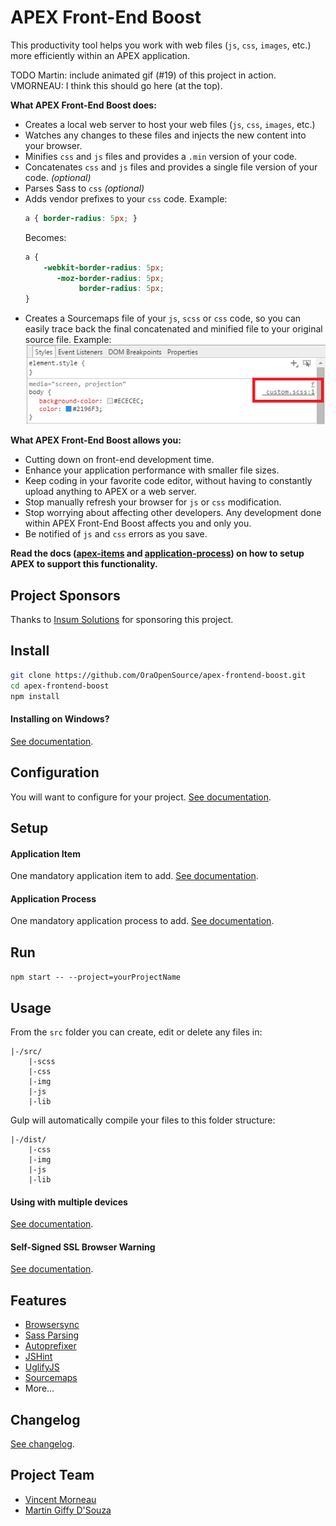 # APEX Front-End Boost
This productivity tool helps you work with web files (`js`, `css`, `images`, etc.) more efficiently within an APEX application.

TODO Martin: include animated gif (#19) of this project in action. VMORNEAU: I think this should go here (at the top).

**What APEX Front-End Boost does:**
- Creates a local web server to host your web files (`js`, `css`, `images`, etc.)
- Watches any changes to these files and injects the new content into your browser.
- Minifies `css` and `js` files and provides a `.min` version of your code.
- Concatenates `css` and `js` files and provides a single file version of your code. *(optional)*
- Parses Sass to `css` *(optional)*
- Adds vendor prefixes to your `css` code. Example:
    ```css
    a { border-radius: 5px; }
    ```
    Becomes:
    ```css
    a {
        -webkit-border-radius: 5px;
           -moz-border-radius: 5px;
                border-radius: 5px;
    }
    ```
- Creates a Sourcemaps file of your `js`, `scss` or `css` code, so you can easily trace back the final concatenated and minified file to your original source file. Example:
    ![](docs/sourcemaps.png)

**What APEX Front-End Boost allows you:**
- Cutting down on front-end development time.
- Enhance your application performance with smaller file sizes.
- Keep coding in your favorite code editor, without having to constantly upload anything to APEX or a web server.
- Stop manually refresh your browser for `js` or `css` modification.
- Stop worrying about affecting other developers. Any development done within APEX Front-End Boost affects you and only you.
- Be notified of `js` and `css` errors as you save.

**Read the docs ([apex-items](docs/application-item.md) and [application-process](docs/application-process.md)) on how to setup APEX to support this functionality.**

## Project Sponsors
Thanks to [Insum Solutions](http://insum.ca/) for sponsoring this project.

## Install
```bash
git clone https://github.com/OraOpenSource/apex-frontend-boost.git
cd apex-frontend-boost
npm install
```

#### Installing on Windows?
[See documentation](/docs/windows.md).

## Configuration
You will want to configure for your project. [See documentation](/docs/config.json.md).

## Setup
#### Application Item
One mandatory application item to add. [See documentation](/docs/application-item.md).

#### Application Process
One mandatory application process to add. [See documentation](/docs/application-process.md).

## Run
`npm start -- --project=yourProjectName`

## Usage
From the `src` folder you can create, edit or delete any files in:
```
|-/src/
	|-scss
    |-css
    |-img
    |-js
    |-lib
```

Gulp will automatically compile your files to this folder structure:
```
|-/dist/
    |-css
    |-img
    |-js
    |-lib
```

#### Using with multiple devices
[See documentation](/docs/multiple-devices.md).

#### Self-Signed SSL Browser Warning
[See documentation](/docs/ssl-warning.md).

## Features
- [Browsersync](http://www.browsersync.io/)
- [Sass Parsing](http://sass-lang.com/)
- [Autoprefixer](https://github.com/postcss/autoprefixer)
- [JSHint](http://jshint.com/)
- [UglifyJS](https://github.com/terinjokes/gulp-uglify)
- [Sourcemaps](https://www.npmjs.com/package/gulp-sourcemaps)
- More...

## Changelog
[See changelog](changelog.md).

## Project Team
- [Vincent Morneau](https://github.com/vincentmorneau)
- [Martin Giffy D'Souza](https://github.com/martindsouza)

